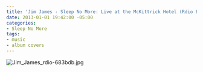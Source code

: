 ```yaml
---
title: 'Jim James - Sleep No More: Live at the McKittrick Hotel (Rdio Exclusive)'
date: 2013-01-01 19:42:00 -05:00
categories:
- Sleep No More
tags:
- music
- album covers
---
```


![Jim_James_rdio-683bdb.jpg](/uploads/Jim_James_rdio-683bdb.jpg)